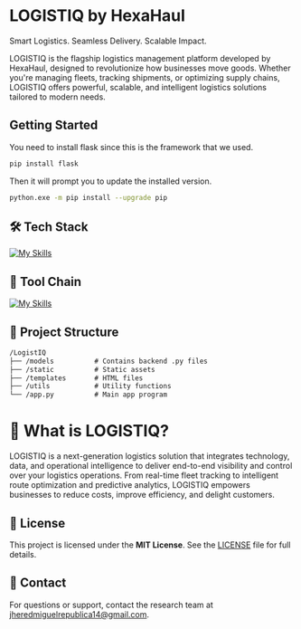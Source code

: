# LOGISTIQ by HexaHaul
Smart Logistics. Seamless Delivery. Scalable Impact.

LOGISTIQ is the flagship logistics management platform developed by HexaHaul, designed to revolutionize how businesses move goods. Whether you're managing fleets, tracking shipments, or optimizing supply chains, LOGISTIQ offers powerful, scalable, and intelligent logistics solutions tailored to modern needs.

## Getting Started

You need to install flask since this is the framework that we used.

```bash
pip install flask
```

Then it will prompt you to update the installed version.

```bash
python.exe -m pip install --upgrade pip
```
## 🛠️ Tech Stack
[![My Skills](https://skillicons.dev/icons?i=html,css,js,py,tailwind,flask)](https://skillicons.dev)

## 🧰 Tool Chain
[![My Skills](https://skillicons.dev/icons?i=figma,blender,git,github)](https://skillicons.dev)

## 📁 Project Structure
````markdown
/LogistIQ
├── /models          # Contains backend .py files
├── /static          # Static assets
├── /templates       # HTML files
├── /utils           # Utility functions
└── /app.py          # Main app program
````

# 🚀 What is LOGISTIQ?

LOGISTIQ is a next-generation logistics solution that integrates technology, data, and operational intelligence to deliver end-to-end visibility and control over your logistics operations. From real-time fleet tracking to intelligent route optimization and predictive analytics, LOGISTIQ empowers businesses to reduce costs, improve efficiency, and delight customers.

## 🧪 License
This project is licensed under the **MIT License**. See the [LICENSE](LICENSE) file for full details.

## 📩 Contact
For questions or support, contact the research team at [jheredmiguelrepublica14@gmail.com](mailto:jheredmiguelrepublica14@gmail.com).
